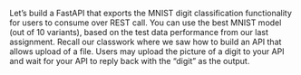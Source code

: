 Let’s build a FastAPI that exports the MNIST digit classification functionality for users to consume over
REST call. You can use the best MNIST model (out of 10 variants), based on the test data
performance from our last assignment. Recall our classwork where we saw how to build an API that
allows upload of a file. Users may upload the picture of a digit to your API and wait for your API to
reply back with the “digit” as the output.
